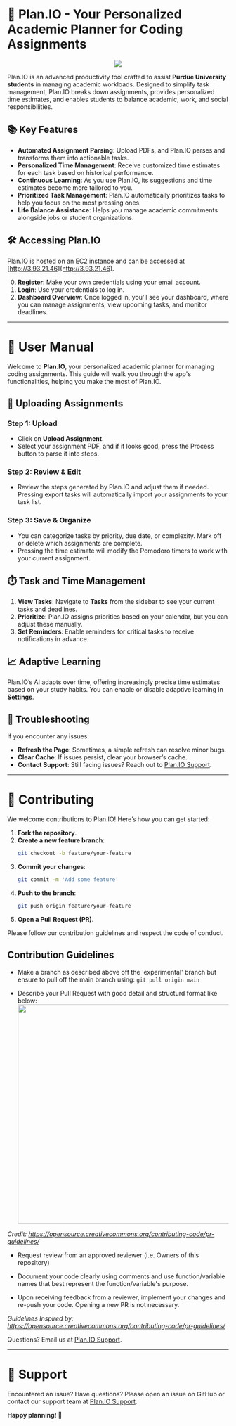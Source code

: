 # 🚀 Plan.IO - Your Personalized Academic Planner for Coding Assignments

<p align="center">
   <img src="https://github.com/pmonda/plan.io/blob/main/dev/front/plan.io/src/assets/logo_banner2.png"/>
</p>

Plan.IO is an advanced productivity tool crafted to assist **Purdue University students** in managing academic workloads. Designed to simplify task management, Plan.IO breaks down assignments, provides personalized time estimates, and enables students to balance academic, work, and social responsibilities.

## 📚 Key Features

- **Automated Assignment Parsing**: Upload PDFs, and Plan.IO parses and transforms them into actionable tasks.
- **Personalized Time Management**: Receive customized time estimates for each task based on historical performance.
- **Continuous Learning**: As you use Plan.IO, its suggestions and time estimates become more tailored to you.
- **Prioritized Task Management**: Plan.IO automatically prioritizes tasks to help you focus on the most pressing ones.
- **Life Balance Assistance**: Helps you manage academic commitments alongside jobs or student organizations.

## 🛠️ Accessing Plan.IO

Plan.IO is hosted on an EC2 instance and can be accessed at [http://3.93.21.46](http://3.93.21.46).

0. **Register**: Make your own credentials using your email account.
1. **Login**: Use your credentials to log in.
2. **Dashboard Overview**: Once logged in, you'll see your dashboard, where you can manage assignments, view upcoming tasks, and monitor deadlines.

---

# 📝 User Manual

Welcome to **Plan.IO**, your personalized academic planner for managing coding assignments. This guide will walk you through the app's functionalities, helping you make the most of Plan.IO.

## 📂 Uploading Assignments

### Step 1: Upload
   - Click on **Upload Assignment**.
   - Select your assignment PDF, and if it looks good, press the Process button to parse it into steps.
   
### Step 2: Review & Edit
   - Review the steps generated by Plan.IO and adjust them if needed. Pressing export tasks will automatically import your assignments to your task list.
   
### Step 3: Save & Organize
   - You can categorize tasks by priority, due date, or complexity. Mark off or delete which assignments are complete.
   - Pressing the time estimate will modify the Pomodoro timers to work with your current assignment.

## ⏱️ Task and Time Management

1. **View Tasks**: Navigate to **Tasks** from the sidebar to see your current tasks and deadlines.
2. **Prioritize**: Plan.IO assigns priorities based on your calendar, but you can adjust these manually.
3. **Set Reminders**: Enable reminders for critical tasks to receive notifications in advance.

## 📈 Adaptive Learning

Plan.IO’s AI adapts over time, offering increasingly precise time estimates based on your study habits. You can enable or disable adaptive learning in **Settings**.

## 🚩 Troubleshooting

If you encounter any issues:
- **Refresh the Page**: Sometimes, a simple refresh can resolve minor bugs.
- **Clear Cache**: If issues persist, clear your browser’s cache.
- **Contact Support**: Still facing issues? Reach out to [Plan.IO Support](mailto:noreply.planio@gmail.com).

---

# 🌟 Contributing

We welcome contributions to Plan.IO! Here’s how you can get started:

1. **Fork the repository**.
2. **Create a new feature branch**:
    ```bash
    git checkout -b feature/your-feature
    ```
3. **Commit your changes**:
    ```bash
    git commit -m 'Add some feature'
    ```
4. **Push to the branch**:
    ```bash
    git push origin feature/your-feature
    ```
5. **Open a Pull Request (PR)**.

Please follow our contribution guidelines and respect the code of conduct.

## Contribution Guidelines
* Make a branch as described above off the 'experimental' branch but ensure to pull off the main branch using: `git pull origin main`
   
* Describe your Pull Request with good detail and structurd format like below:
  <img src="https://github.com/user-attachments/assets/e05f6182-28c0-4863-8a9a-f3d5d56e7155" style="width:500px"></img>
  
 *Credit: https://opensource.creativecommons.org/contributing-code/pr-guidelines/*

* Request review from an approved reviewer (i.e. Owners of this repository)   

* Document your code clearly using comments and use function/variable names that best represent the function/variable's purpose.

* Upon receiving feedback from a reviewer, implement your changes and re-push your code. Opening a new PR is not necessary.


*Guidelines Inspired by: https://opensource.creativecommons.org/contributing-code/pr-guidelines/*

Questions? Email us at [Plan.IO Support](mailto:noreply.planio@gmail.com).

---

# 🚨 Support

Encountered an issue? Have questions? Please open an issue on GitHub or contact our support team at [Plan.IO Support](mailto:noreply.planio@gmail.com).

**Happy planning! 🎉**
